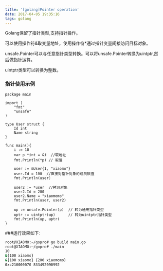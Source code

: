 ```yaml
---
title: '[golang]Pointer operation'
date: 2017-04-05 19:35:16
tags: golang
---
```



Golang保留了指针类型,支持指针操作。

可以使用操作符&取变量地址，使用操作符*通过指针变量间接访问目标对象。

unsafe.Pointer可以与任意指针类型转换。可以将unsafe.Pointer转换为uintptr,然后做指针运算。

uintptr类型可以转换为整数。
<!--more-->
### 指针使用示例

```golang
package main

import (
    "fmt"
    "unsafe"
)

type User struct {
    Id int
    Name string
}

func main(){
    i := 10
    var p *int = &i  //取地址
    fmt.Println(*p) // 取值

    user := &User{1, "xiaomo"}
    user.Id = 100  //直接对指针对象的成员赋值
    fmt.Println(user)

    user2 := *user  //拷贝对象
    user2.Id = 200
    user2.Name = "xiaomomo"
    fmt.Println(user, user2)

    up := unsafe.Pointer(p)  // 转为通用指针类型
    uptr := uintptr(up)      // 转为uintptr指针类型
    fmt.Println(up, uptr)
}
```

###运行效果如下:
```bash
root@XIAOMO:~/gopro# go build main.go
root@XIAOMO:~/gopro# ./main
10
&{100 xiaomo}
&{100 xiaomo} {200 xiaomomo}
0xc210000070 833492090992
```
